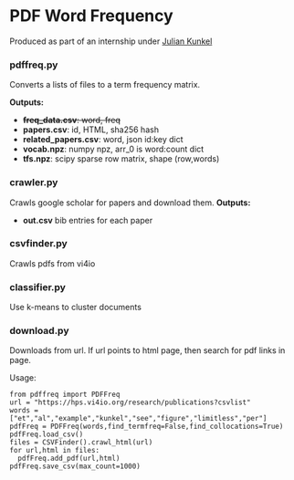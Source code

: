 # PDF  Word Frequency
Produced as part of an internship under [Julian Kunkel](https://hps.vi4io.org/about/people/julian_kunkel)

### pdffreq.py
Converts a lists of files to a term frequency matrix.

**Outputs:**

 - ~~**freq_data.csv**: word, freq~~
 - **papers.csv**: id, HTML, sha256 hash
 - **related_papers.csv**: word, json id:key dict  
 - **vocab.npz**: numpy npz, arr_0 is word:count dict
 - **tfs.npz**: scipy sparse row matrix, shape (row,words)

### crawler.py
Crawls google scholar for papers and download them.
**Outputs:**
  - **out.csv** bib entries for each paper

### csvfinder.py
Crawls pdfs from vi4io

### classifier.py
Use k-means to cluster documents

### download.py
Downloads from url. If url points to html page, then search for pdf links in page.



Usage:
```
from pdffreq import PDFFreq
url = "https://hps.vi4io.org/research/publications?csvlist"
words = ["et","al","example","kunkel","see","figure","limitless","per"]
pdfFreq = PDFFreq(words,find_termfreq=False,find_collocations=True)
pdfFreq.load_csv()
files = CSVFinder().crawl_html(url)
for url,html in files:
  pdfFreq.add_pdf(url,html)
pdfFreq.save_csv(max_count=1000)

```
